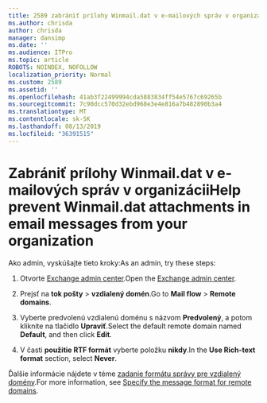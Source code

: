 ```yaml
---
title: 2589 zabrániť prílohy Winmail.dat v e-mailových správ v organizácii
ms.author: chrisda
author: chrisda
manager: dansimp
ms.date: ''
ms.audience: ITPro
ms.topic: article
ROBOTS: NOINDEX, NOFOLLOW
localization_priority: Normal
ms.custom: 2589
ms.assetid: ''
ms.openlocfilehash: 41ab3f22499994cda5883834ff54e5767c69265b
ms.sourcegitcommit: 7c90dcc570d32ebd968e3e4e816a7b482890b3a4
ms.translationtype: MT
ms.contentlocale: sk-SK
ms.lasthandoff: 08/13/2019
ms.locfileid: "36391515"
---
```

# <a name="help-prevent-winmaildat-attachments-in-email-messages-from-your-organization"></a><span data-ttu-id="9a1e1-102">Zabrániť prílohy Winmail.dat v e-mailových správ v organizácii</span><span class="sxs-lookup"><span data-stu-id="9a1e1-102">Help prevent Winmail.dat attachments in email messages from your organization</span></span>

<span data-ttu-id="9a1e1-103">Ako admin, vyskúšajte tieto kroky:</span><span class="sxs-lookup"><span data-stu-id="9a1e1-103">As an admin, try these steps:</span></span>

1. <span data-ttu-id="9a1e1-104">Otvorte [Exchange admin center](https://outlook.office365.com/ecp/).</span><span class="sxs-lookup"><span data-stu-id="9a1e1-104">Open the [Exchange admin center](https://outlook.office365.com/ecp/).</span></span>

2. <span data-ttu-id="9a1e1-105">Prejsť na **tok pošty** > **vzdialený domén**.</span><span class="sxs-lookup"><span data-stu-id="9a1e1-105">Go to **Mail flow** > **Remote domains**.</span></span>

3. <span data-ttu-id="9a1e1-106">Vyberte predvolenú vzdialenú doménu s názvom **Predvolený**, a potom kliknite na tlačidlo **Upraviť**.</span><span class="sxs-lookup"><span data-stu-id="9a1e1-106">Select the default remote domain named **Default**, and then click **Edit**.</span></span>

4. <span data-ttu-id="9a1e1-107">V časti **použitie RTF formát** vyberte položku **nikdy**.</span><span class="sxs-lookup"><span data-stu-id="9a1e1-107">In the **Use Rich-text format** section, select **Never**.</span></span>

<span data-ttu-id="9a1e1-108">Ďalšie informácie nájdete v téme [zadanie formátu správy pre vzdialený domény](https://docs.microsoft.com/Exchange/mail-flow-best-practices/remote-domains/remote-domains#specifying-message-format).</span><span class="sxs-lookup"><span data-stu-id="9a1e1-108">For more information, see [Specify the message format for remote domains](https://docs.microsoft.com/Exchange/mail-flow-best-practices/remote-domains/remote-domains#specifying-message-format).</span></span>
